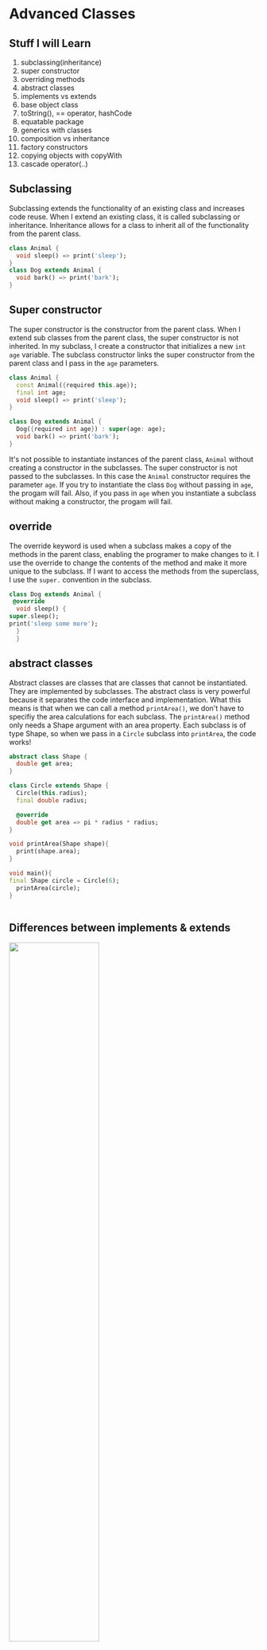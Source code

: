 # Advanced Classes

## Stuff I will Learn

1. subclassing(inheritance)
2. super constructor
3. overriding methods
4. abstract classes
5. implements vs extends
6. base object class
7. toString(), == operator, hashCode
8. equatable package
9. generics with classes
10. composition vs inheritance
11. factory constructors
12. copying objects with copyWith
13. cascade operator(..)

## Subclassing

Subclassing extends the functionality of an existing class and increases
code reuse. When I extend an existing class, it is called
subclassing or inheritance. Inheritance allows for a class to inherit
all of the functionality from the parent class.

```dart
class Animal {
  void sleep() => print('sleep');
}
class Dog extends Animal {
  void bark() => print('bark');
}
```

## Super constructor

The super constructor
is the constructor from the parent class. When I extend sub classes from the
parent class, the super constructor is not inherited. In my subclass,
I create a constructor that initializes a new  `int age` variable.
The subclass constructor links the super constructor from
the parent class and I pass in the `age` parameters.

```dart
class Animal {
  const Animal({required this.age});
  final int age;
  void sleep() => print('sleep');
}

class Dog extends Animal {
  Dog({required int age}) : super(age: age);
  void bark() => print('bark');
}
```

It's not possible to instantiate instances of the parent class,
`Animal` without creating a constructor in the subclasses. The
super constructor is not passed to the subclasses. In this case
the `Animal` constructor requires the parameter `age`. If you try
to instantiate the class `Dog` without passing in `age`, the progam
will fail. Also, if you pass in `age` when you instantiate a subclass
without making a constructor, the progam will fail.

## override

The override keyword is used when a subclass makes a copy of the methods in the
parent class, enabling the programer to make changes to it. I
use the override to change the contents of the method and make
it more unique to the subclass. If I want to access the methods from the superclass,
I use the `super.` convention in the subclass.

```dart
class Dog extends Animal {
 @override
  void sleep() {
super.sleep();
print('sleep some more');
  }
  }
```

## abstract classes

Abstract classes are classes that are classes that
cannot be instantiated. They are implemented
 by subclasses. The abstract class is
very powerful because it separates the code interface
and implementation. What this means is that when we can call a
method `printArea()`, we don't have to
specifiy the area calculations for each subclass.
The `printArea()` method only needs a
Shape argument with an area property.
Each subclass is of type Shape,
so when we pass in a `Circle` subclass into `printArea`,
the code works!

```dart
abstract class Shape {
  double get area;
}

class Circle extends Shape {
  Circle(this.radius);
  final double radius;

  @override 
  double get area => pi * radius * radius;
}

void printArea(Shape shape){
  print(shape.area);
}

void main(){
final Shape circle = Circle(6);
  printArea(circle);
}
 
```

## Differences between implements & extends

<img src="images/extends.png" width=60%>

### multiple class inheritance

An important difference between `implements` and `extends`
is that `implements` can inherit multiple classes, while
`extends` can only inherit one class.

```dart
abstract class InterfaceA {
  void a();
}

abstract class InterfaceB {
  void b();
}

class AB implements InterfaceA, InterfaceB {
  @override 
  void a(){
  }
  @override 
  void b(){
  }
}
```

### override requirement

Another difference is that when you assign a method
inside of an abstract class, you don't have to override
it in the subclass if it uses `extends`. However, if a method is not
assigned in the abstract class, then it is an abstract
method and needs to be overriden.

```dart
abstract class Base {
  void foo();
  void bar() => print('bar');
}

class Subclass extends Base {
  @override 
  void foo() => print('foo');
}
```

Contrastly, when I use the `implements` to inherit an abstract class,
I need to declare both of the functions in the subclass. Even if 
the function was assigned in the parent class, I still need to
declare it in the subclass.

```dart
abstract class Base {
  void foo();
  void bar() => print('bar');
}

class Subclass implements Base {
  @override 
  void foo() => print('foo');

  @override 
  void bar() => print('bar');
}

```

## toString

Sometimes when we want to print the contents of a class,
the code shows an instance of the class. To solve this problem,
you can override the toString method inside of the parent class
to print information that's more useful to the programmer.

This is the problem. The message instance of point is not helpful.

```dart
class Point {
  const Point(this.x, this.y);
  final int x;
  final int y;}

  void main(){
  print(Point(1,1));}
...
...
Instance of 'Point'
```

This is the solution. Overriding the toString() provides helpful
information.

```dart
class Point {
  const Point(this.x, this.y);
  final int x;
  final int y;

  @override
  String toString() => 'Point($x, $y)';
}

void main(){
  print(Point(1,1));}
...
...
Point(1, 1)
```

## equality

When I try to compare two instances of Dart,
the program throws an error
because Dart doesn't know how to. The solution is to use the
equality operator.

problem:

```dart
print(Point(0,0) == Point(0,0));
```

In the example above, the `==` sign returns false. To make it
return true, you can override the `==`. Here's how to do it.

On the left of the `==` put the name `operator` and a boolean type.
The `operator` is a special keyword for the various operators in
Dart.
On the right of the `==` put the arguments of type Point.

The equality operator overrides the equality operation and the argument is of type
Point. It is passed both an x and y value.  

The covariant keyword changes the type of an argument when
overriding a method and throws an error if the argument
is not the correct type at compile time.

```dart
 @override 
  bool operator ==(covariant Point other) {
 
      return x == other.x && y == other.y;
  }
```

## implement '+' and '*' operator

We can implement different types of operator such as
`*` and `+`. The `+` operator returns a Point that adds
the two values together. The `*` operator returns a point that
multiplies the x and y values by the integer.

```dart
 Point operator +(Point other){
    return Point(x+other.x, y+other.y);
  }

  Point operator *(int other){
    return Point(x * other, y * other);
  }

  void main(){
  print(Point(1,1) + Point(2,0));
  print(Point(2,1) * 5);
  }
```

## hashcode

Two objects that are equal should have the same
hashcode and non-equal objects should have
different hashcodes. We should always override
the hashcode when we override `==`. We
use the `equatable` package from pub.dev to help with hashcodes.
The equatable takes care of overriding hashcodes using a list.
It also overrides the `==` operator.

### How to use equatable

1. Install it in pubspec.yaml
2. Import the package
3. Add extends Equatable to our classes
4. Override props variable
5. Override stringify and return true(replaces toString())

```dart
class Point extends Equatable{
  ...
@override
  List<Object> get props => [x,y];

  @override
  bool get stringify => true;
}
```

Equatable should only be used with immutable classes!
Immutable classes are classes that have final variables
and are not altered.

## generics

generics are used to create more reusuable code. They
are very common with functional operators(map, where, reduce).
An example of a generic class is the Stack class. The Stack class
can push or pop items to a list. We can create the Stack to be of
generic type so that when we call it in `main`, the Stack can be
integers or Strings.

```dart
class Stack<T> {
  final List<T> _items = [];

  void push(T item) => _items.add(item);

  T pop() => _items.removeLast();
}

void main(){
  final stack = Stack<int>();
    stack.push(1);
    final names = Stack<String>();
    names.push('Andrea');
}
```

## composition vs inheritance

A Stack has a List which would be composition. Inheritance
is when a Square is a Shape.

Inheritance is a `Is A` relationship. For example, a `Dog` class
is a `Animal` class.

Composition is a `Has A` relationship. For example, a `Superbot`
class has `move`, `clean`,  and `bark` features.

We should prefer composition because the relationships can get
confusing.

Here's an example of composition in python.

```python

class Robot():
  def move(self):
    print('moving')

class CleanRobot():
  def clean(self):
    print('I have dust')

class Dog():
  def bark(self):
    print('Bark!')

class Superbot():
  def __init__(self):
    self.o1 = Robot()
    self.o2 = Dog()
    self.o3 = CleanRobot()

  def playGame(self):
    print('chess')
  
  def move(self):
    return self.o1.move()
  
  def bark(self):
    return self.o2.bark()

  def clean(self):
    return self.o3.clean() 


henry = Superbot()
henry.move() 
henry.bark() 
henry.playGame() 
```

## Factory constructors

A common use case for factory constructors is to parse JSON data.

Factory constructors are useful:

1. Implement a constructor that doesn't always create a
new instance of its class
2. Initialize a final variable using logic that can't be handled
in initializer list

For example, I used the factory constructor for my Shape class
to parse JSON data. The Shape constructor does not need to be
instantiated in the main method and creates a final variable with
a switch statement. The switch statment is pretty complex for the
final variable which is why I don't create an initializer list.

```dart
  factory Shape.fromJson(Map<String, Object> json){
    final type = json['type'];
    switch(type){
      case 'square':
        final side = json['side'];
        if(side is double) {
          return Square(side);
        }
       throw UnsupportedError('invalid or missing side property');
    }}
```

## copyWith method

The copyWith method takes in parameters and returns
a new `Credentials` that copies the previous parameters. With
the copyWith method I can pass in different email and password
values, even though they are final variables.

```dart
 Credentials copyWith({
    String? email,
    String? password,
  }) {
    return Credentials(email: email ?? this.email, password: password ?? this.password);
  }
```
